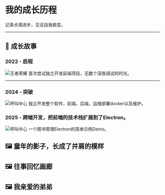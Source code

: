 # 我的成长历程

记录点滴进步，见证自我蜕变。

---

## 📖 成长故事

### 2022 - 启程
![王者荣耀](/主页1.jpg)
首次尝试独立开发前端项目，无数个深夜调试的时光。

---

### 2024 - 突破
![呼叫中心](/2024.png)
独立开发整个软件，前端，后端，运维部署docker以及维护。

### 2025 - 跨端开发，把前端的技术栈扩展到了Electron。
![呼叫中心](/2025.png)
<VideoPlayer :videoSrc="'/video/2025-video1.mp4'" />
一个图书管理Electron的简单示例Demo。

## 🖼️ 童年的影子，长成了并肩的模样
<ImageHz />

## 🖼️ 往事回忆画廊
<!-- 这里放置图片画廊 -->
<ImageGallery />

## 🖼️ 我亲爱的弟弟
<VideoPlayer :videoSrc="'/video/my-brother.mp4'" />